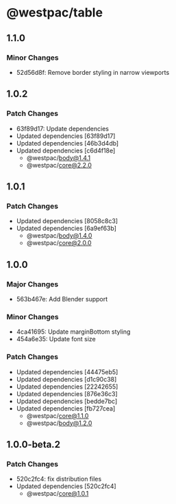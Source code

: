 # @westpac/table

## 1.1.0

### Minor Changes

- 52d56d8f: Remove border styling in narrow viewports

## 1.0.2

### Patch Changes

- 63f89d17: Update dependencies
- Updated dependencies [63f89d17]
- Updated dependencies [46b3d4db]
- Updated dependencies [c6d4f18e]
  - @westpac/body@1.4.1
  - @westpac/core@2.2.0

## 1.0.1

### Patch Changes

- Updated dependencies [8058c8c3]
- Updated dependencies [6a9ef63b]
  - @westpac/body@1.4.0
  - @westpac/core@2.0.0

## 1.0.0

### Major Changes

- 563b467e: Add Blender support

### Minor Changes

- 4ca41695: Update marginBottom styling
- 454a6e35: Update font size

### Patch Changes

- Updated dependencies [44475eb5]
- Updated dependencies [d1c90c38]
- Updated dependencies [22242655]
- Updated dependencies [876e36c3]
- Updated dependencies [bedde7bc]
- Updated dependencies [fb727cea]
  - @westpac/core@1.1.0
  - @westpac/body@1.2.0

## 1.0.0-beta.2

### Patch Changes

- 520c2fc4: fix distribution files
- Updated dependencies [520c2fc4]
  - @westpac/core@1.0.1
